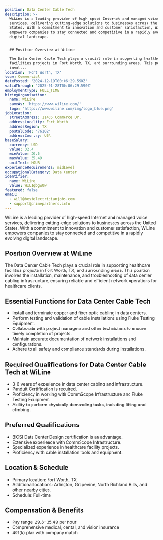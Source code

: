 ```yaml
---
position: Data Center Cable Tech
description: >-
  WiLine is a leading provider of high-speed Internet and managed voice
  services, delivering cutting-edge solutions to businesses across the United
  States. With a commitment to innovation and customer satisfaction, WiLine
  empowers companies to stay connected and competitive in a rapidly evolving
  digital landscape.


  ## Position Overview at WiLine

  The Data Center Cable Tech plays a crucial role in supporting healthcare
  facilities projects in Fort Worth, TX, and surrounding areas. This position
  invol...
location: 'Fort Worth, TX'
team: Commercial
datePosted: '2024-12-19T00:06:29.590Z'
validThrough: '2025-01-28T00:06:29.590Z'
employmentType: FULL_TIME
hiringOrganization:
  name: WiLine
  sameAs: 'https://www.wiline.com/'
  logo: 'https://www.wiline.com/img/logo_blue.png'
jobLocation:
  streetAddress: 11455 Commerce Dr.
  addressLocality: Fort Worth
  addressRegion: TX
  postalCode: '76102'
  addressCountry: USA
baseSalary:
  currency: USD
  value: 32.4
  minValue: 29.3
  maxValue: 35.49
  unitText: HOUR
experienceRequirements: midLevel
occupationalCategory: Data Center
identifier:
  name: WiLine
  value: WILIqbgw0w
featured: false
email:
  - will@bestelectricianjobs.com
  - support@primepartners.info
---
```




WiLine is a leading provider of high-speed Internet and managed voice services, delivering cutting-edge solutions to businesses across the United States. With a commitment to innovation and customer satisfaction, WiLine empowers companies to stay connected and competitive in a rapidly evolving digital landscape.

## Position Overview at WiLine
The Data Center Cable Tech plays a crucial role in supporting healthcare facilities projects in Fort Worth, TX, and surrounding areas. This position involves the installation, maintenance, and troubleshooting of data center cabling infrastructure, ensuring reliable and efficient network operations for healthcare clients.

## Essential Functions for Data Center Cable Tech
- Install and terminate copper and fiber optic cabling in data centers.
- Perform testing and validation of cable installations using Fluke Testing Equipment.
- Collaborate with project managers and other technicians to ensure timely completion of projects.
- Maintain accurate documentation of network installations and configurations.
- Adhere to all safety and compliance standards during installations.

## Required Qualifications for Data Center Cable Tech at WiLine
- 3-6 years of experience in data center cabling and infrastructure.
- Panduit Certification is required.
- Proficiency in working with CommScope Infrastructure and Fluke Testing Equipment.
- Ability to perform physically demanding tasks, including lifting and climbing.

## Preferred Qualifications
- BICSI Data Center Design certification is an advantage.
- Extensive experience with CommScope Infrastructure.
- Specialized experience in healthcare facility projects.
- Proficiency with cable installation tools and equipment.

## Location & Schedule
- Primary location: Fort Worth, TX
- Additional locations: Arlington, Grapevine, North Richland Hills, and other nearby cities.
- Schedule: Full-time

## Compensation & Benefits
- Pay range: $29.3-$35.49 per hour
- Comprehensive medical, dental, and vision insurance
- 401(k) plan with company match